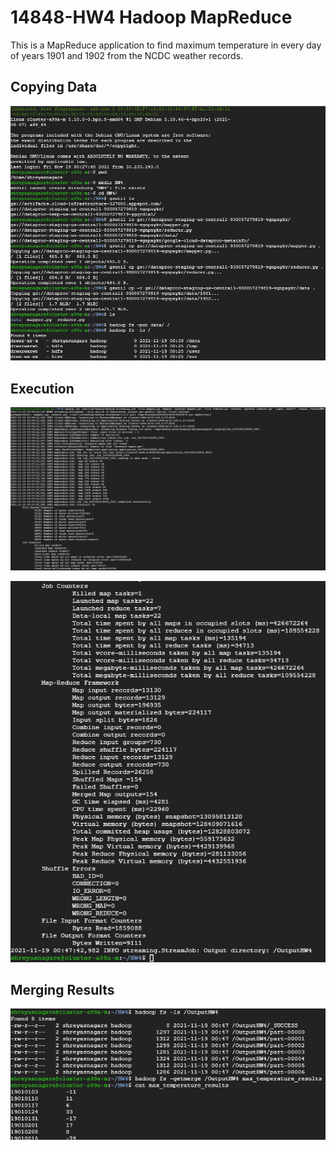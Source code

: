 # 14848-HW4 Hadoop MapReduce

This is a MapReduce application to find maximum temperature in every day of years 1901 and 1902 from the NCDC weather records.

## Copying Data
![copying_data](screenshots/copying_data.png)

## Execution
![execution_1](screenshots/execution_1.png)

![execution_2](screenshots/execution_2.png)

## Merging Results
![merging_results](screenshots/merging_results.png)
